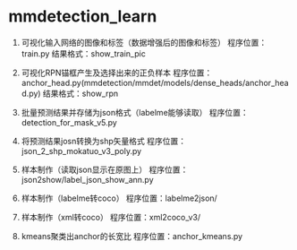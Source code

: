 # mmdetection_learn
1. 可视化输入网络的图像和标签（数据增强后的图像和标签）
程序位置：train.py
结果格式：show_train_pic

2. 可视化RPN锚框产生及选择出来的正负样本
程序位置：anchor_head.py(mmdetection/mmdet/models/dense_heads/anchor_head.py)
结果格式：show_rpn

3. 批量预测结果并存储为json格式（labelme能够读取）
程序位置：detection_for_mask_v5.py

4. 将预测结果josn转换为shp矢量格式
程序位置：json_2_shp_mokatuo_v3_poly.py

5. 样本制作（读取json显示在原图上）
程序位置：json2show/label_json_show_ann.py

6. 样本制作（labelme转coco）
程序位置：labelme2json/

7. 样本制作（xml转coco）
程序位置：xml2coco_v3/

8. kmeans聚类出anchor的长宽比
程序位置：anchor_kmeans.py


